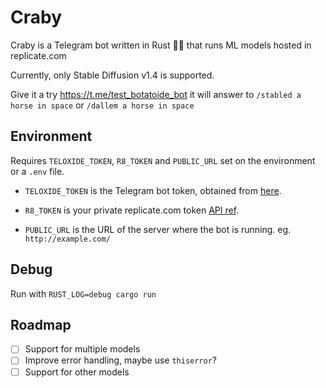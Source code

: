 # Craby

Craby is a Telegram bot  written in Rust 🤖🦀 that runs ML models hosted in replicate.com 

Currently, only Stable Diffusion v1.4 is supported. 

Give it a try https://t.me/test_botatoide_bot it will answer to `/stabled a horse in space` or `/dallem a horse in space`

## Environment

Requires `TELOXIDE_TOKEN`, `R8_TOKEN` and `PUBLIC_URL` set on the environment or a `.env` file.

- `TELOXIDE_TOKEN` is the Telegram bot token, obtained from [here](https://core.telegram.org/bots#6-botfather).

- `R8_TOKEN` is your private replicate.com token [API ref](https://replicate.ai/docs/api/).

- `PUBLIC_URL` is the URL of the server where the bot is running. eg. `http://example.com/`

## Debug

Run with `RUST_LOG=debug cargo run`

## Roadmap

- [ ] Support for multiple models
- [ ] Improve error handling, maybe use `thiserror`?
- [ ] Support for other models
